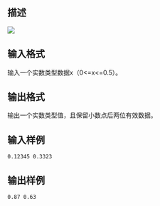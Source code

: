 ## 描述

<img border=0 src=http://60.191.162.158:8080/JudgeOnline/images/tsinghua/NO5/5_1.jpg>

## 输入格式

输入一个实数类型数据x（0<=x<=0.5）。

## 输出格式

输出一个实数类型值，且保留小数点后两位有效数据。

## 输入样例

```plaintext
0.12345 0.3323 
```

## 输出样例

```plaintext
0.87 0.63
```



 



 

